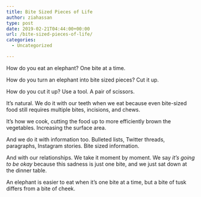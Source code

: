 ```yaml
---
title: Bite Sized Pieces of Life
author: ziahassan
type: post
date: 2019-02-21T04:44:00+00:00
url: /bite-sized-pieces-of-life/
categories:
  - Uncategorized

---
```

How do you eat an elephant? One bite at a time.

How do you turn an elephant into bite sized pieces? Cut it up.

How do you cut it up? Use a tool. A pair of scissors.

It&#8217;s natural. We do it with our teeth when we eat because even bite-sized food still requires multiple bites, incisions, and chews.

It&#8217;s how we cook, cutting the food up to more efficiently brown the vegetables. Increasing the surface area.

And we do it with information too. Bulleted lists, Twitter threads, paragraphs, Instagram stories. Bite sized information.

And with our relationships. We take it moment by moment. We say _it&#8217;s going to be okay_ because this sadness is just one bite, and we just sat down at the dinner table.

An elephant is easier to eat when it&#8217;s one bite at a time, but a bite of tusk differs from a bite of cheek.
